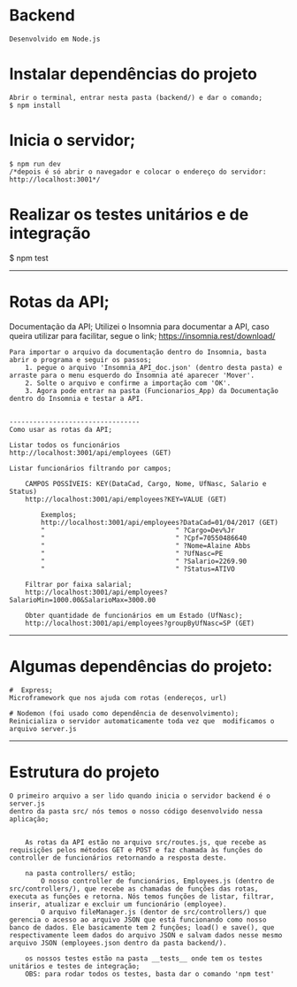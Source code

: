 # Backend
    Desenvolvido em Node.js

# Instalar dependências do projeto
    Abrir o terminal, entrar nesta pasta (backend/) e dar o comando;
    $ npm install

# Inicia o servidor;
    $ npm run dev
    /*depois é só abrir o navegador e colocar o endereço do servidor: http://localhost:3001*/

# Realizar os testes unitários e de integração
$ npm test

------------------------------------------------------------
# Rotas da API;
   
   Documentação da API;
    Utilizei o Insomnia para documentar a API, caso queira utilizar para facilitar, segue o link;
        https://insomnia.rest/download/

    Para importar o arquivo da documentação dentro do Insomnia, basta abrir o programa e seguir os passos;
        1. pegue o arquivo 'Insomnia_API_doc.json' (dentro desta pasta) e arraste para o menu esquerdo do Insomnia até aparecer 'Mover'.
        2. Solte o arquivo e confirme a importação com 'OK'.
        3. Agora pode entrar na pasta (Funcionarios_App) da Documentação dentro do Insomnia e testar a API.


    ---------------------------------
    Como usar as rotas da API;

    Listar todos os funcionários
    http://localhost:3001/api/employees (GET)

    Listar funcionários filtrando por campos;
        
        CAMPOS POSSÍVEIS: KEY(DataCad, Cargo, Nome, UfNasc, Salario e Status)
        http://localhost:3001/api/employees?KEY=VALUE (GET)

            Exemplos;
            http://localhost:3001/api/employees?DataCad=01/04/2017 (GET)
            "                                 " ?Cargo=Dev%Jr
            "                                 " ?Cpf=70550486640
            "                                 " ?Nome=Alaine Abbs
            "                                 " ?UfNasc=PE
            "                                 " ?Salario=2269.90
            "                                 " ?Status=ATIVO

        Filtrar por faixa salarial;
        http://localhost:3001/api/employees?SalarioMin=1000.00&SalarioMax=3000.00

        Obter quantidade de funcionários em um Estado (UfNasc);
        http://localhost:3001/api/employees?groupByUfNasc=SP (GET)

------------------------------------------------------------
# Algumas dependências do projeto:

    #  Express;
    Microframework que nos ajuda com rotas (endereços, url)

    # Nodemon (foi usado como dependência de desenvolvimento);
    Reinicializa o servidor automaticamente toda vez que  modificamos o arquivo server.js

--------------------------------------------------------

# Estrutura do projeto

    O primeiro arquivo a ser lido quando inicia o servidor backend é o server.js
    dentro da pasta src/ nós temos o nosso código desenvolvido nessa aplicação;


        As rotas da API estão no arquivo src/routes.js, que recebe as requisições pelos métodos GET e POST e faz chamada às funções do controller de funcionários retornando a resposta deste.
        
        na pasta controllers/ estão;
            O nosso controller de funcionários, Employees.js (dentro de src/controllers/), que recebe as chamadas de funções das rotas, executa as funções e retorna. Nós temos funções de listar, filtrar, inserir, atualizar e excluir um funcionário (employee).
            O arquivo fileManager.js (dentor de src/controllers/) que gerencia o acesso ao arquivo JSON que está funcionando como nosso banco de dados. Ele basicamente tem 2 funções; load() e save(), que respectivamente leem dados do arquivo JSON e salvam dados nesse mesmo arquivo JSON (employees.json dentro da pasta backend/).
        
        os nossos testes estão na pasta __tests__ onde tem os testes unitários e testes de integração;
        OBS: para rodar todos os testes, basta dar o comando 'npm test'
